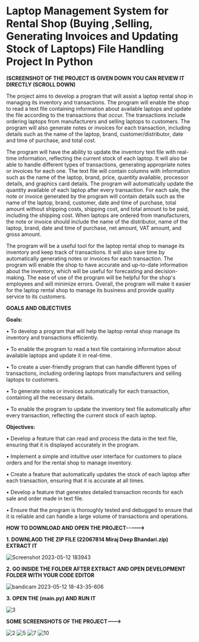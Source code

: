 # Laptop Management System for Rental Shop (Buying ,Selling, Generating Invoices and Updating Stock of Laptops) File Handling Project In Python

**(SCREENSHOT OF THE PROJECT IS GIVEN DOWN YOU CAN REVIEW IT DIRECTLY (SCROLL DOWN)**

The project aims to develop a program that will assist a laptop rental shop in managing
its inventory and transactions. The program will enable the shop to read a text file
containing information about available laptops and update the file according to the
transactions that occur. The transactions include ordering laptops from manufacturers
and selling laptops to customers. The program will also generate notes or invoices for
each transaction, including details such as the name of the laptop, brand,
customer/distributor, date and time of purchase, and total cost.

The program will have the ability to update the inventory text file with real-time
information, reflecting the current stock of each laptop. It will also be able to handle
different types of transactions, generating appropriate notes or invoices for each one.
The text file will contain columns with information such as the name of the laptop, brand,
price, quantity available, processor details, and graphics card details. The program will
automatically update the quantity available of each laptop after every transaction.
For each sale, the note or invoice generated by the program will contain details such as
the name of the laptop, brand, customer, date and time of purchase, total amount
without shipping costs, shipping cost, and total amount to be paid, including the
shipping cost. When laptops are ordered from manufacturers, the note or invoice should
include the name of the distributor, name of the laptop, brand, date and time of
purchase, net amount, VAT amount, and gross amount.

The program will be a useful tool for the laptop rental shop to manage its inventory and
keep track of transactions. It will also save time by automatically generating notes or
invoices for each transaction. The program will enable the shop to have accurate and
up-to-date information about the inventory, which will be useful for forecasting and
decision-making. The ease of use of the program will be helpful for the shop's
employees and will minimize errors. Overall, the program will make it easier for the
laptop rental shop to manage its business and provide quality service to its customers.

**GOALS AND OBJECTIVES**

**Goals:**

• To develop a program that will help the laptop rental shop manage its inventory
and transactions efficiently.

• To enable the program to read a text file containing information about available
laptops and update it in real-time.

• To create a user-friendly program that can handle different types of transactions,
including ordering laptops from manufacturers and selling laptops to customers.

• To generate notes or invoices automatically for each transaction, containing all
the necessary details.

• To enable the program to update the inventory text file automatically after every
transaction, reflecting the current stock of each laptop.


**Objectives:**

• Develop a feature that can read and process the data in the text file, ensuring
that it is displayed accurately in the program.

• Implement a simple and intuitive user interface for customers to place orders and
for the rental shop to manage inventory.

• Create a feature that automatically updates the stock of each laptop after each
transaction, ensuring that it is accurate at all times.

• Develop a feature that generates detailed transaction records for each sale and
order made in text file.

• Ensure that the program is thoroughly tested and debugged to ensure that it is
reliable and can handle a large volume of transactions and operations.

**HOW TO DOWNLOAD AND OPEN THE PROJECT----->**



**1. DOWNLAOD THE ZIP FILE (22067814 Miraj Deep Bhandari.zip) EXTRACT IT**

![Screenshot 2023-05-12 183943](https://github.com/mirajdeepbhandari/laptop_filehandle/assets/40092465/e0ad33fa-37ef-41cc-8793-655852288991)




**2. GO INSIDE THE FOLDER AFTER EXTRACT AND OPEN DEVELOPMENT FOLDER WITH YOUR CODE EDITOR**

![bandicam 2023-05-12 18-43-35-606](https://github.com/mirajdeepbhandari/laptop_filehandle/assets/40092465/de450983-73b0-43af-b062-61f9a4f880fc)



**3. OPEN THE (main.py) AND RUN IT**

![3](https://github.com/mirajdeepbhandari/laptop_filehandle/assets/40092465/4f0b3c0e-6c80-47bb-9895-d39829a3b13f)


**SOME SCREENSHOTS OF THE PROJECT--->**

![2](https://github.com/mirajdeepbhandari/laptop_filehandle/assets/40092465/5b9fbf87-4f4b-4971-9dc8-c7740bedbeb7)
![5](https://github.com/mirajdeepbhandari/laptop_filehandle/assets/40092465/18ff3bc3-f25f-4543-ad8d-5b035964b133)
![7](https://github.com/mirajdeepbhandari/laptop_filehandle/assets/40092465/e1ae6cd9-3c75-463d-83ad-0ab8a61b89c8)
![10](https://github.com/mirajdeepbhandari/laptop_filehandle/assets/40092465/4951ba0b-ae25-41ea-bf87-c3e8fb70a515)









 









